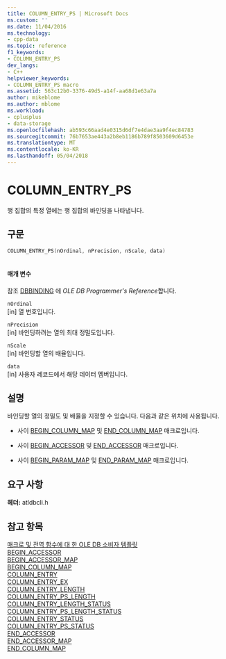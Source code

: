 ```yaml
---
title: COLUMN_ENTRY_PS | Microsoft Docs
ms.custom: ''
ms.date: 11/04/2016
ms.technology:
- cpp-data
ms.topic: reference
f1_keywords:
- COLUMN_ENTRY_PS
dev_langs:
- C++
helpviewer_keywords:
- COLUMN_ENTRY_PS macro
ms.assetid: 563c12b0-3376-49d5-a14f-aa68d1e63a7a
author: mikeblome
ms.author: mblome
ms.workload:
- cplusplus
- data-storage
ms.openlocfilehash: ab593c66aad4e0315d6df7e4dae3aa9f4ec84783
ms.sourcegitcommit: 76b7653ae443a2b8eb1186b789f8503609d6453e
ms.translationtype: MT
ms.contentlocale: ko-KR
ms.lasthandoff: 05/04/2018
---
```

# <a name="columnentryps"></a>COLUMN_ENTRY_PS
행 집합의 특정 열에는 행 집합의 바인딩을 나타냅니다.  
  
## <a name="syntax"></a>구문  
  
```cpp
COLUMN_ENTRY_PS(nOrdinal, nPrecision, nScale, data)  
  
```  
  
#### <a name="parameters"></a>매개 변수  
 참조 [DBBINDING](https://msdn.microsoft.com/en-us/library/ms716845.aspx) 에 *OLE DB Programmer's Reference*합니다.  
  
 `nOrdinal`  
 [in] 열 번호입니다.  
  
 `nPrecision`  
 [in] 바인딩하려는 열의 최대 정밀도입니다.  
  
 `nScale`  
 [in] 바인딩할 열의 배율입니다.  
  
 `data`  
 [in] 사용자 레코드에서 해당 데이터 멤버입니다.  
  
## <a name="remarks"></a>설명  
 바인딩할 열의 정밀도 및 배율을 지정할 수 있습니다. 다음과 같은 위치에 사용됩니다.  
  
-   사이 [BEGIN_COLUMN_MAP](../../data/oledb/begin-column-map.md) 및 [END_COLUMN_MAP](../../data/oledb/end-column-map.md) 매크로입니다.  
  
-   사이 [BEGIN_ACCESSOR](../../data/oledb/begin-accessor.md) 및 [END_ACCESSOR](../../data/oledb/end-accessor.md) 매크로입니다.  
  
-   사이 [BEGIN_PARAM_MAP](../../data/oledb/begin-param-map.md) 및 [END_PARAM_MAP](../../data/oledb/end-param-map.md) 매크로입니다.  
  
## <a name="requirements"></a>요구 사항  
 **헤더:** atldbcli.h  
  
## <a name="see-also"></a>참고 항목  
 [매크로 및 전역 함수에 대 한 OLE DB 소비자 템플릿](../../data/oledb/macros-and-global-functions-for-ole-db-consumer-templates.md)   
 [BEGIN_ACCESSOR](../../data/oledb/begin-accessor.md)   
 [BEGIN_ACCESSOR_MAP](../../data/oledb/begin-accessor-map.md)   
 [BEGIN_COLUMN_MAP](../../data/oledb/begin-column-map.md)   
 [COLUMN_ENTRY](../../data/oledb/column-entry.md)   
 [COLUMN_ENTRY_EX](../../data/oledb/column-entry-ex.md)   
 [COLUMN_ENTRY_LENGTH](../../data/oledb/column-entry-length.md)   
 [COLUMN_ENTRY_PS_LENGTH](../../data/oledb/column-entry-ps-length.md)   
 [COLUMN_ENTRY_LENGTH_STATUS](../../data/oledb/column-entry-length-status.md)   
 [COLUMN_ENTRY_PS_LENGTH_STATUS](../../data/oledb/column-entry-ps-length-status.md)   
 [COLUMN_ENTRY_STATUS](../../data/oledb/column-entry-status.md)   
 [COLUMN_ENTRY_PS_STATUS](../../data/oledb/column-entry-ps-status.md)   
 [END_ACCESSOR](../../data/oledb/end-accessor.md)   
 [END_ACCESSOR_MAP](../../data/oledb/end-accessor-map.md)   
 [END_COLUMN_MAP](../../data/oledb/end-column-map.md)